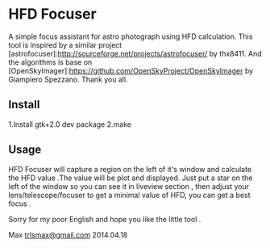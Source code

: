 HFD Focuser
=======

A simple focus assistant for astro photograph using HFD calculation.
This tool is inspired by a similar project [astrofocuser]:http://sourceforge.net/projects/astrofocuser/ by thx8411.
And the algorithms is base on [OpenSkyImager]:https://github.com/OpenSkyProject/OpenSkyImager by Giampiero Spezzano.
Thank you all.

Install
-------
1.Install gtk+2.0 dev package
2.make

Usage
-------
HFD Focuser will capture a region on the left of it's window and 
calculate the HFD value .The value will be plot and displayed.
Just put a star on the left of the window so you can see it in 
liveview section , then adjust your lens/telescope/focuser to get
a minimal value of HFD, you can get a best focus .

Sorry for my poor English and hope you like the little tool .

Max
trlsmax@gmail.com
2014.04.18
